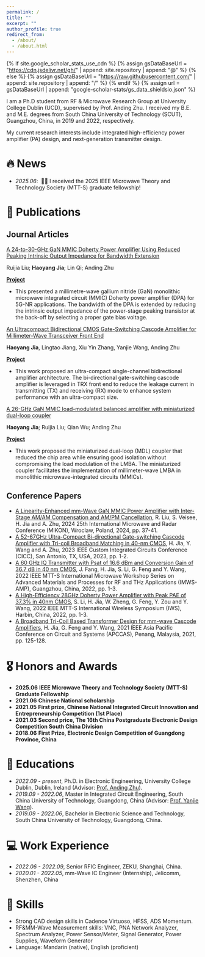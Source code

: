 ```yaml
---
permalink: /
title: ""
excerpt: ""
author_profile: true
redirect_from: 
  - /about/
  - /about.html
---
```


{% if site.google_scholar_stats_use_cdn %}
{% assign gsDataBaseUrl = "https://cdn.jsdelivr.net/gh/" | append: site.repository | append: "@" %}
{% else %}
{% assign gsDataBaseUrl = "https://raw.githubusercontent.com/" | append: site.repository | append: "/" %}
{% endif %}
{% assign url = gsDataBaseUrl | append: "google-scholar-stats/gs_data_shieldsio.json" %}

<span class='anchor' id='about-me'></span>
I am a Ph.D student from RF & Microwave Research Group at University College Dublin (UCD), supervised by Prof. Anding Zhu. I received my B.E. and M.E. degrees from South China University of Technology (SCUT), Guangzhou, China, in 2019 and 2022, respectively.

My current research interests include integrated high-efficiency  power amplifier (PA) design, and next-generation transmitter design.


# 🔥 News
- *2025.06*: &nbsp;🎉🎉 I received the 2025 IEEE Microwave Theory and Technology Society (MTT-S) graduate fellowship! 

# 📝 Publications 

## Journal Articles

[A 24-to-30-GHz GaN MMIC Doherty Power Amplifier Using Reduced Peaking Intrinsic Output Impedance for Bandwidth Extension](https://ieeexplore.ieee.org/stamp/stamp.jsp?arnumber=10848253)

Ruijia Liu; **Haoyang Jia**; Lin Qi; Anding Zhu

[**Project**](https://scholar.google.com/citations?view_op=view_citation&hl=en&user=cVIPhIMAAAAJ&sortby=pubdate&citation_for_view=cVIPhIMAAAAJ:IjCSPb-OGe4C) <strong><span class='show_paper_citations' data='DhtAFkwAAAAJ:ALROH1vI_8AC'></span></strong>
- This presented a millimetre-wave gallium nitride (GaN) monolithic microwave integrated circuit (MMIC) Doherty power amplifier (DPA) for 5G-NR applications. The bandwidth of the DPA is extended by reducing the intrinsic output impedance of the power-stage peaking transistor at the back-off by selecting a proper gate bias voltage.

[An Ultracompact Bidirectional CMOS Gate-Switching Cascode Amplifier for Millimeter-Wave Transceiver Front End](https://ieeexplore.ieee.org/abstract/document/10817129)

**Haoyang Jia**, Lingtao Jiang, Xiu Yin Zhang, Yanjie Wang, Anding Zhu

[**Project**](https://scholar.google.com/citations?view_op=view_citation&hl=en&user=cVIPhIMAAAAJ&sortby=pubdate&citation_for_view=cVIPhIMAAAAJ:UeHWp8X0CEIC) <strong><span class='show_paper_citations' data='DhtAFkwAAAAJ:ALROH1vI_8AC'></span></strong>
- This work proposed an ultra-compact single-channel bidirectional amplifier architecture. The bi-directional gate-switching cascode amplifier is
leveraged in TRX front end to reduce the leakage current in transmitting (TX) and receiving (RX) mode to enhance system performance with an ultra-compact size.

[A 26-GHz GaN MMIC load-modulated balanced amplifier with miniaturized dual-loop coupler](https://ieeexplore.ieee.org/stamp/stamp.jsp?arnumber=10591344)

**Haoyang Jia**; Ruijia Liu; Qian Wu; Anding Zhu

[**Project**](https://scholar.google.com/citations?view_op=view_citation&hl=en&user=cVIPhIMAAAAJ&sortby=pubdate&citation_for_view=cVIPhIMAAAAJ:2osOgNQ5qMEC) <strong><span class='show_paper_citations' data='DhtAFkwAAAAJ:ALROH1vI_8AC'></span></strong>
- This work proposed the miniaturized dual-loop (MDL) coupler that reduced the chip area while ensuring good isolation without compromising the load modulation of the LMBA. The miniaturized coupler facilitates the implementation of millimeter-wave LMBA in monolithic microwave-integrated circuits (MMICs).

## Conference Papers
- [A Linearity-Enhanced mm-Wave GaN MMIC Power Amplifier with Inter-Stage AM/AM Compensation and AM/PM Cancellation](https://ieeexplore.ieee.org/abstract/document/10633933), R. Liu, S. Veisee, H. Jia and A. Zhu, 2024 25th International Microwave and Radar Conference (MIKON), Wroclaw, Poland, 2024, pp. 37-41.
- [A 52-67GHz Ultra-Compact Bi-directional Gate-switching Cascode Amplifier with Tri-coil Broadband Matching in 40-nm CMOS](https://ieeexplore.ieee.org/abstract/document/10121214), H. Jia, Y. Wang and A. Zhu, 2023 IEEE Custom Integrated Circuits Conference (CICC), San Antonio, TX, USA, 2023, pp. 1-2.
- [A 60 GHz IQ Transmitter with Psat of 16.6 dBm and Conversion Gain of 36.7 dB in 40 nm CMOS](https://ieeexplore.ieee.org/abstract/document/10107064), J. Fang, H. Jia, S. Li, G. Feng and Y. Wang, 2022 IEEE MTT-S International Microwave Workshop Series on Advanced Materials and Processes for RF and THz Applications (IMWS-AMP), Guangzhou, China, 2022, pp. 1-3.
- [A High-Efficiency 28GHz Doherty Power Amplifier with Peak PAE of 37.3% in 40nm CMOS](https://ieeexplore.ieee.org/abstract/document/9977552), S. Li, H. Jia, W. Zheng, G. Feng, Y. Zou and Y. Wang, 2022 IEEE MTT-S International Wireless Symposium (IWS), Harbin, China, 2022, pp. 1-3.
- [A Broadband Tri-Coil Based Transformer Design for mm-wave Cascode Amplifiers](https://ieeexplore.ieee.org/abstract/document/9687682), H. Jia, G. Feng and Y. Wang, 2021 IEEE Asia Pacific Conference on Circuit and Systems (APCCAS), Penang, Malaysia, 2021, pp. 125-128.

# 🎖 Honors and Awards
- **2025.06** **IEEE Microwave Theory and Technology Society (MTT-S) Graduate Fellowship** 
- **2021.06** **Chinese National scholarship**
- **2021.05** **First prize, Chinese National Integrated Circuit Innovation and Entrepreneurship Competition (1st Place)**
- **2021.03** **Second price, The 16th China Postgraduate Electronic Design Competition South China Division**
- **2018.06** **First Prize, Electronic Design Competition of Guangdong Province, China**

# 📖 Educations
- *2022.09 - present*, Ph.D. in Electronic Engineering, University College Dublin, Dublin, Ireland (Advisor: [Prof. Anding Zhu](https://people.ucd.ie/anding.zhu)).
- *2019.09 - 2022.06*, Master in Integrated Circuit Engineering, South China University of Technology, Guangdong, China (Advisor: [Prof. Yanjie Wang]((https://scholar.google.com/citations?hl=zh-CN&user=v0X-CLoAAAAJ&view_op=list_works&sortby=pubdate))).
- *2019.09 - 2022.06*, Bachelor in Electronic Science and Technology, South China University of Technology, Guangdong, China.

# 💻 Work Experience
- *2022.06 - 2022.09*, Senior RFIC Engineer, ZEKU, Shanghai, China.
- *2020.01 - 2022.05*, mm-Wave IC Engineer (Internship), Jelicomm, Shenzhen, China

# 💬 Skills
- Strong CAD design skills in Cadence Virtuoso, HFSS, ADS Momentum.
- RF&MM-Wave Measurement skills: VNC, PNA Network Analyzer, Spectrum Analyzer, Power Sensor/Meter, Signal Generator, Power Supplies, Waveform Generator
- Language: Mandarin (native), English (proficient)
